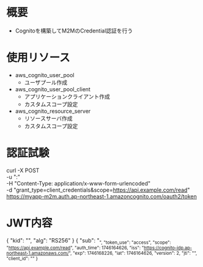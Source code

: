 # 概要
- Cognitoを構築してM2MのCredential認証を行う

# 使用リソース
- aws_cognito_user_pool
  - ユーザプール作成
- aws_cognito_user_pool_client
  - アプリケーションクライアント作成
  - カスタムスコープ設定
- aws_cognito_resource_server
  - リソースサーバ作成
  - カスタムスコープ設定

# 認証試験
curl -X POST \
  -u "<ClientId>:<ClientSecret>" \
  -H "Content-Type: application/x-www-form-urlencoded" \
  -d "grant_type=client_credentials&scope=https://api.example.com/read" \
  https://myapp-m2m.auth.ap-northeast-1.amazoncognito.com/oauth2/token 

# JWT内容
{
  "kid": "<kid>",
  "alg": "RS256"
}
{
  "sub": "<sub>",
  "token_use": "access",
  "scope": "https://api.example.com/read",
  "auth_time": 1746164626,
  "iss": "https://cognito-idp.ap-northeast-1.amazonaws.com/<poolId>",
  "exp": 1746168226,
  "iat": 1746164626,
  "version": 2,
  "jti": "<jti>",
  "client_id": "<clientId>"
}
